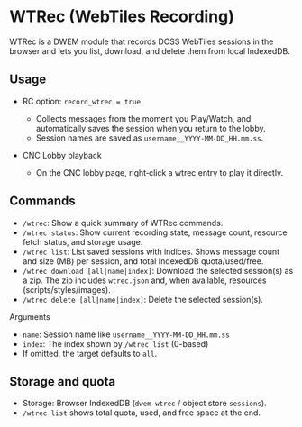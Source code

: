 # WTRec (WebTiles Recording)

WTRec is a DWEM module that records DCSS WebTiles sessions in the browser and lets you list, download, and delete them from local IndexedDB.

## Usage
- RC option: `record_wtrec = true`
  - Collects messages from the moment you Play/Watch, and automatically saves the session when you return to the lobby.
  - Session names are saved as `username__YYYY-MM-DD_HH.mm.ss`.

- CNC Lobby playback
  - On the CNC lobby page, right‑click a wtrec entry to play it directly.

## Commands
- `/wtrec`: Show a quick summary of WTRec commands.
- `/wtrec status`: Show current recording state, message count, resource fetch status, and storage usage.
- `/wtrec list`: List saved sessions with indices. Shows message count and size (MB) per session, and total IndexedDB quota/used/free.
- `/wtrec download [all|name|index]`: Download the selected session(s) as a zip. The zip includes `wtrec.json` and, when available, resources (scripts/styles/images).
- `/wtrec delete [all|name|index]`: Delete the selected session(s).

Arguments
- `name`: Session name like `username__YYYY-MM-DD_HH.mm.ss`
- `index`: The index shown by `/wtrec list` (0-based)
- If omitted, the target defaults to `all`.

## Storage and quota
- Storage: Browser IndexedDB (`dwem-wtrec` / object store `sessions`).
- `/wtrec list` shows total quota, used, and free space at the end.
